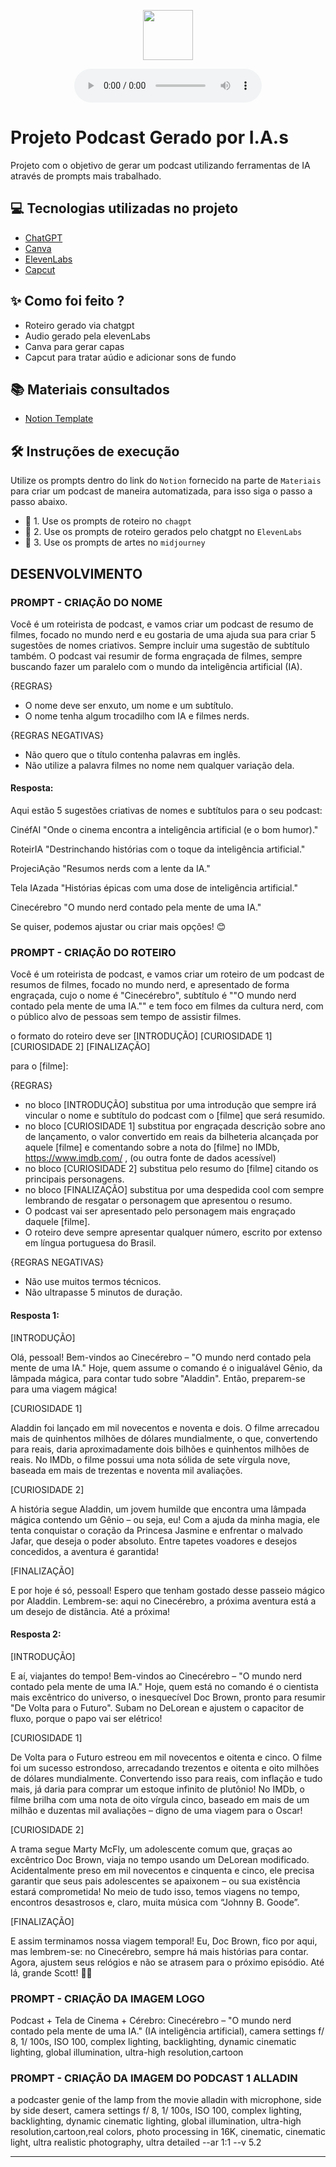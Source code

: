 <p align="center">
<img 
    src="./assets/Cinecérebro PODCAST - Logo.png"
    width="80"
/>
</p>

<div align="center">
    <audio src="output/Cinecérebro PODCAST - Aladin (áudio).mp3" controls title="Podcast editado"></audio>
</div>

# Projeto Podcast Gerado por I.A.s

Projeto com o objetivo de gerar um podcast utilizando ferramentas de IA através de prompts mais trabalhado.


## 💻 Tecnologias utilizadas no projeto

- [ChatGPT](https://chat.openai.com/) 
- [Canva](https://www.canva.com/)
- [ElevenLabs](https://beta.elevenlabs.io/)
- [Capcut](https://www.capcut.com/pt-br/)

## ✨ Como foi feito ?

- Roteiro gerado via chatgpt
- Audio gerado pela elevenLabs
- Canva para gerar capas
- Capcut para tratar aúdio e adicionar sons de fundo

## 📚 Materiais consultados

- [Notion Template](https://helpful-jump-17b.notion.site/PAS-Podcast-AI-Studio-210489e15d7a4a73b743bb159e45d06f?pvs=4)


## 🛠️ Instruções de execução

Utilize os prompts dentro do link do `Notion` fornecido na parte de `Materiais` para criar um podcast de maneira automatizada, para isso siga o passo a passo abaixo.

- 🤖 1. Use os prompts de roteiro no `chagpt`
- 🤖 2. Use os prompts de roteiro gerados pelo chatgpt no  `ElevenLabs`
- 🤖 3. Use os prompts de artes no `midjourney`


## DESENVOLVIMENTO

### PROMPT - CRIAÇÃO DO NOME
Você é um roteirista de podcast, e vamos criar um podcast de resumo de filmes, focado no mundo nerd e eu gostaria de uma ajuda sua para criar 5 sugestões de nomes criativos. Sempre incluir uma sugestão de subtítulo também.
O podcast vai resumir de forma engraçada de filmes, sempre buscando fazer um paralelo com o mundo da inteligência artificial (IA).

{REGRAS}

- O nome deve ser enxuto, um nome e um subtítulo.
- O nome tenha algum trocadilho com IA e filmes nerds.

{REGRAS NEGATIVAS}

- Não quero que o título contenha palavras em inglês.
- Não utilize a palavra filmes no nome nem qualquer variação dela.

#### Resposta:
Aqui estão 5 sugestões criativas de nomes e subtítulos para o seu podcast:

CinéfAI
"Onde o cinema encontra a inteligência artificial (e o bom humor)."

RoteirIA
"Destrinchando histórias com o toque da inteligência artificial."

ProjeciAção
"Resumos nerds com a lente da IA."

Tela IAzada
"Histórias épicas com uma dose de inteligência artificial."

Cinecérebro
"O mundo nerd contado pela mente de uma IA."

Se quiser, podemos ajustar ou criar mais opções! 😊

### PROMPT - CRIAÇÃO DO ROTEIRO

Você é um roteirista de podcast, e vamos criar um  roteiro de um podcast de resumos de filmes, focado no mundo nerd, e apresentado de forma engraçada, cujo o nome é "Cinecérebro", subtítulo é ""O mundo nerd contado pela mente de uma IA."" e tem foco em filmes da cultura nerd, com o público alvo de pessoas sem tempo de assistir filmes.

o formato do roteiro deve ser
[INTRODUÇÃO]
[CURIOSIDADE 1]
[CURIOSIDADE 2]
[FINALIZAÇÃO]

para o [filme]: 

{REGRAS}

- no bloco [INTRODUÇÃO] substitua por uma introdução que sempre irá vincular o nome e subtítulo do podcast com o [filme] que será resumido.
- no bloco [CURIOSIDADE 1] substitua por engraçada descrição sobre ano de lançamento, o valor convertido em reais da bilheteria alcançada por aquele [filme] e comentando sobre a nota do [filme] no IMDb, https://www.imdb.com/ , (ou outra fonte de dados acessível)
- no bloco [CURIOSIDADE 2] substitua pelo resumo do [filme] citando os principais personagens.
- no bloco [FINALIZAÇÃO] substitua por uma despedida cool com sempre lembrando de resgatar o personagem que apresentou o resumo.
- O podcast vai ser apresentado pelo personagem mais engraçado daquele [filme].
- O roteiro deve sempre apresentar qualquer número, escrito por extenso em língua portuguesa do Brasil.

{REGRAS NEGATIVAS}

- Não use muitos termos técnicos.
- Não ultrapasse 5 minutos de duração.

#### Resposta 1:
[INTRODUÇÃO]

Olá, pessoal! Bem-vindos ao Cinecérebro – "O mundo nerd contado pela mente de uma IA." Hoje, quem assume o comando é o inigualável Gênio, da lâmpada mágica, para contar tudo sobre "Aladdin". Então, preparem-se para uma viagem mágica!

[CURIOSIDADE 1]

Aladdin foi lançado em mil novecentos e noventa e dois. O filme arrecadou mais de quinhentos milhões de dólares mundialmente, o que, convertendo para reais, daria aproximadamente dois bilhões e quinhentos milhões de reais. No IMDb, o filme possui uma nota sólida de sete vírgula nove, baseada em mais de trezentas e noventa mil avaliações.

[CURIOSIDADE 2]

A história segue Aladdin, um jovem humilde que encontra uma lâmpada mágica contendo um Gênio – ou seja, eu! Com a ajuda da minha magia, ele tenta conquistar o coração da Princesa Jasmine e enfrentar o malvado Jafar, que deseja o poder absoluto. Entre tapetes voadores e desejos concedidos, a aventura é garantida!

[FINALIZAÇÃO]

E por hoje é só, pessoal! Espero que tenham gostado desse passeio mágico por Aladdin. Lembrem-se: aqui no Cinecérebro, a próxima aventura está a um desejo de distância. Até a próxima!

#### Resposta 2:
[INTRODUÇÃO]

E aí, viajantes do tempo! Bem-vindos ao Cinecérebro – "O mundo nerd contado pela mente de uma IA." Hoje, quem está no comando é o cientista mais excêntrico do universo, o inesquecível Doc Brown, pronto para resumir "De Volta para o Futuro". Subam no DeLorean e ajustem o capacitor de fluxo, porque o papo vai ser elétrico!

[CURIOSIDADE 1]

De Volta para o Futuro estreou em mil novecentos e oitenta e cinco. O filme foi um sucesso estrondoso, arrecadando trezentos e oitenta e oito milhões de dólares mundialmente. Convertendo isso para reais, com inflação e tudo mais, já daria para comprar um estoque infinito de plutônio! No IMDb, o filme brilha com uma nota de oito vírgula cinco, baseado em mais de um milhão e duzentas mil avaliações – digno de uma viagem para o Oscar!

[CURIOSIDADE 2]

A trama segue Marty McFly, um adolescente comum que, graças ao excêntrico Doc Brown, viaja no tempo usando um DeLorean modificado. Acidentalmente preso em mil novecentos e cinquenta e cinco, ele precisa garantir que seus pais adolescentes se apaixonem – ou sua existência estará comprometida! No meio de tudo isso, temos viagens no tempo, encontros desastrosos e, claro, muita música com “Johnny B. Goode”.

[FINALIZAÇÃO]

E assim terminamos nossa viagem temporal! Eu, Doc Brown, fico por aqui, mas lembrem-se: no Cinecérebro, sempre há mais histórias para contar. Agora, ajustem seus relógios e não se atrasem para o próximo episódio. Até lá, grande Scott! 🚗💨

### PROMPT - CRIAÇÃO DA IMAGEM LOGO

Podcast + Tela de Cinema + Cérebro:  Cinecérebro – "O mundo nerd contado pela mente de uma IA." (IA inteligência artificial), camera settings f/ 8, 1/ 100s, ISO 100, complex lighting, backlighting, dynamic cinematic lighting, global illumination, ultra-high resolution,cartoon

### PROMPT - CRIAÇÃO DA IMAGEM DO PODCAST 1 ALLADIN

a podcaster genie of the lamp from the movie alladin with microphone, side by side desert, camera settings f/ 8, 1/ 100s, ISO 100, complex lighting, backlighting, dynamic cinematic lighting, global illumination, ultra-high resolution,cartoon,real colors, photo processing in 16K, cinematic, cinematic light, ultra realistic photography, ultra detailed --ar 1:1 --v 5.2



---
